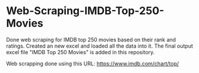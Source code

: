 # Web-Scraping-IMDB-Top-250-Movies

Done web scraping for IMDB top 250 movies based on their rank and ratings. Created an new excel and loaded all the data into it. The final output excel file "IMDB Top 250 Movies" is added in this repository.

Web scrapping done using this URL: https://www.imdb.com/chart/top/
